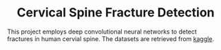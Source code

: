 <h1 align="center"> Cervical Spine Fracture Detection </h1>

This project employs deep convolutional neural networks to detect fractures in human cervial spine. The datasets are retrieved from [kaggle](https://www.kaggle.com/competitions/rsna-2022-cervical-spine-fracture-detection).